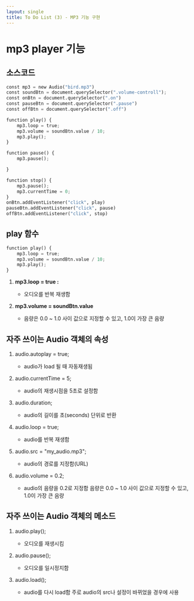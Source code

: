 ```yaml
---
layout: single
title: To Do List (3) - MP3 기능 구현
---
```

# mp3 player 기능 

## 소스코드 


```python
const mp3 = new Audio("bird.mp3")
const soundBtn = document.querySelector(".volume-controll");
const onBtn = document.querySelector(".on")
const pauseBtn = document.querySelector(".pause")
const offBtn = document.querySelector(".off")

function play() {
    mp3.loop = true;
    mp3.volume = soundBtn.value / 10;
    mp3.play();
}

function pause() {
    mp3.pause();

}

function stop() {
    mp3.pause();
    mp3.currentTime = 0;
}
onBtn.addEventListener("click", play)
pauseBtn.addEventListener("click", pause)
offBtn.addEventListener("click", stop)
```

## play 함수 


```python
function play() {
    mp3.loop = true;
    mp3.volume = soundBtn.value / 10;
    mp3.play();
}
```

1. **mp3.loop = true :**   
    + 오디오를 반복 재생함 
  
  
2. **mp3.volume = soundBtn.value**   
    + 음량은 0.0 ~ 1.0 사이 값으로 지정할 수 있고, 1.0이 가장 큰 음량
  
  
## 자주 쓰이는 Audio 객체의 속성

1. audio.autoplay = true;
    + audio가 load 될 때 자동재생됨
  
     
2. audio.currentTime = 5;
    + audio의 재생시점을 5초로 설정함
   
   
3. audio.duration;
    + audio의 길이를 초(seconds) 단위로 반환
   
   
4. audio.loop = true;
    + audio를 반복 재생함
   
   
5. audio.src = "my_audio.mp3";
    + audio의 경로를 지정함(URL)
   
   
6. audio.volume = 0.2;
    + audio의 음량을 0.2로 지정함
      음량은 0.0 ~ 1.0 사이 값으로 지정할 수 있고, 1.0이 가장 큰 음량
   
   
## 자주 쓰이는 Audio 객체의 메소드

1. audio.play();
    + 오디오를 재생시킴 
   
   
2. audio.pause();
    + 오디오를 일시정지함 
   
   
3. audio.load();
    + audio를 다시 load함
      주로 audio의 src나 설정이 바뀌었을 경우에 사용
   
   
